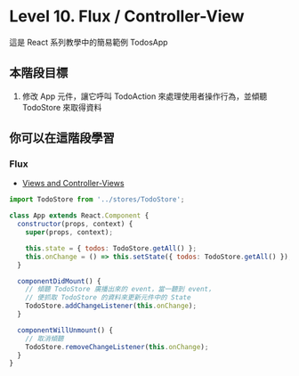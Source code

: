 # Level 10. Flux / Controller-View
這是 React 系列教學中的簡易範例 TodosApp


## 本階段目標
1. 修改 App 元件，讓它呼叫 TodoAction 來處理使用者操作行為，並傾聽 TodoStore 來取得資料


## 你可以在這階段學習
### Flux
- [Views and Controller-Views](http://facebook.github.io/flux/docs/overview.html#views-and-controller-views)
```js
import TodoStore from '../stores/TodoStore';

class App extends React.Component {
  constructor(props, context) {
    super(props, context);

    this.state = { todos: TodoStore.getAll() };
    this.onChange = () => this.setState({ todos: TodoStore.getAll() });
  }

  componentDidMount() {
    // 傾聽 TodoStore 廣播出來的 event，當一聽到 event，
    // 便抓取 TodoStore 的資料來更新元件中的 State
    TodoStore.addChangeListener(this.onChange);
  }

  componentWillUnmount() {
    // 取消傾聽
    TodoStore.removeChangeListener(this.onChange);
  }
}
```
